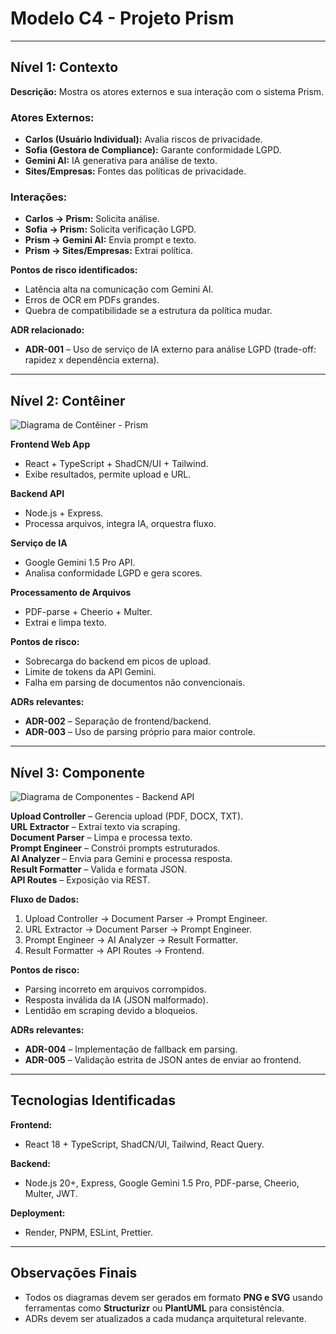 # Modelo C4 - Projeto Prism

---

## Nível 1: Contexto

**Descrição:** Mostra os atores externos e sua interação com o sistema Prism.

### Atores Externos:
- **Carlos (Usuário Individual):** Avalia riscos de privacidade.
- **Sofia (Gestora de Compliance):** Garante conformidade LGPD.
- **Gemini AI:** IA generativa para análise de texto.
- **Sites/Empresas:** Fontes das políticas de privacidade.

### Interações:
- **Carlos → Prism:** Solicita análise.
- **Sofia → Prism:** Solicita verificação LGPD.
- **Prism → Gemini AI:** Envia prompt e texto.
- **Prism → Sites/Empresas:** Extrai política.

**Pontos de risco identificados:**
- Latência alta na comunicação com Gemini AI.
- Erros de OCR em PDFs grandes.
- Quebra de compatibilidade se a estrutura da política mudar.

**ADR relacionado:**  
- **ADR-001** – Uso de serviço de IA externo para análise LGPD (trade-off: rapidez x dependência externa).

---

## Nível 2: Contêiner

![Diagrama de Contêiner - Prism](link_para_imagem_container.png)

**Frontend Web App**
- React + TypeScript + ShadCN/UI + Tailwind.
- Exibe resultados, permite upload e URL.

**Backend API**
- Node.js + Express.
- Processa arquivos, integra IA, orquestra fluxo.

**Serviço de IA**
- Google Gemini 1.5 Pro API.
- Analisa conformidade LGPD e gera scores.

**Processamento de Arquivos**
- PDF-parse + Cheerio + Multer.
- Extrai e limpa texto.

**Pontos de risco:**
- Sobrecarga do backend em picos de upload.
- Limite de tokens da API Gemini.
- Falha em parsing de documentos não convencionais.

**ADRs relevantes:**
- **ADR-002** – Separação de frontend/backend.
- **ADR-003** – Uso de parsing próprio para maior controle.

---

## Nível 3: Componente

![Diagrama de Componentes - Backend API](link_para_imagem_component.png)

**Upload Controller** – Gerencia upload (PDF, DOCX, TXT).  
**URL Extractor** – Extrai texto via scraping.  
**Document Parser** – Limpa e processa texto.  
**Prompt Engineer** – Constrói prompts estruturados.  
**AI Analyzer** – Envia para Gemini e processa resposta.  
**Result Formatter** – Valida e formata JSON.  
**API Routes** – Exposição via REST.

**Fluxo de Dados:**
1. Upload Controller → Document Parser → Prompt Engineer.
2. URL Extractor → Document Parser → Prompt Engineer.
3. Prompt Engineer → AI Analyzer → Result Formatter.
4. Result Formatter → API Routes → Frontend.

**Pontos de risco:**
- Parsing incorreto em arquivos corrompidos.
- Resposta inválida da IA (JSON malformado).
- Lentidão em scraping devido a bloqueios.

**ADRs relevantes:**
- **ADR-004** – Implementação de fallback em parsing.
- **ADR-005** – Validação estrita de JSON antes de enviar ao frontend.

---

## Tecnologias Identificadas

**Frontend:**
- React 18 + TypeScript, ShadCN/UI, Tailwind, React Query.

**Backend:**
- Node.js 20+, Express, Google Gemini 1.5 Pro, PDF-parse, Cheerio, Multer, JWT.

**Deployment:**
- Render, PNPM, ESLint, Prettier.

---

## Observações Finais
- Todos os diagramas devem ser gerados em formato **PNG e SVG** usando ferramentas como **Structurizr** ou **PlantUML** para consistência.
- ADRs devem ser atualizados a cada mudança arquitetural relevante.
